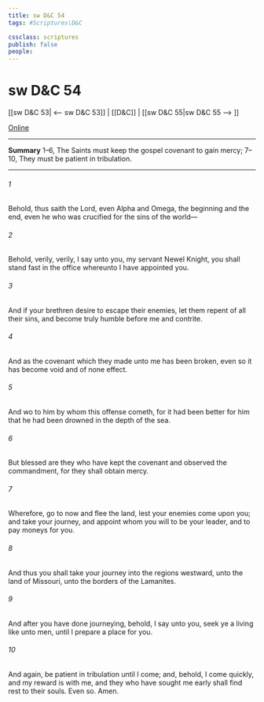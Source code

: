 ```yaml
---
title: sw D&C 54
tags: #Scriptures\D&C

cssclass: scriptures
publish: false
people:
---
```


# sw D&C 54
[[sw D&C 53| <-- sw D&C 53]] | [[D&C]] | [[sw D&C 55|sw D&C 55 --> ]]

[Online](https://churchofjesuschrist.org/study/scriptures/dc-testament/dc/54?lang=eng)

---
__Summary__
1–6, The Saints must keep the gospel covenant to gain mercy; 7–10, They must be patient in tribulation.

---
###### 1 
Behold, thus saith the Lord, even Alpha and Omega, the beginning and the end, even he who was crucified for the sins of the world—

###### 2 
Behold, verily, verily, I say unto you, my servant Newel Knight, you shall stand fast in the office whereunto I have appointed you.

###### 3 
And if your brethren desire to escape their enemies, let them repent of all their sins, and become truly humble before me and contrite.

###### 4 
And as the covenant which they made unto me has been broken, even so it has become void and of none effect.

###### 5 
And wo to him by whom this offense cometh, for it had been better for him that he had been drowned in the depth of the sea.

###### 6 
But blessed are they who have kept the covenant and observed the commandment, for they shall obtain mercy.

###### 7 
Wherefore, go to now and flee the land, lest your enemies come upon you; and take your journey, and appoint whom you will to be your leader, and to pay moneys for you.

###### 8 
And thus you shall take your journey into the regions westward, unto the land of Missouri, unto the borders of the Lamanites.

###### 9 
And after you have done journeying, behold, I say unto you, seek ye a living like unto men, until I prepare a place for you.

###### 10 
And again, be patient in tribulation until I come; and, behold, I come quickly, and my reward is with me, and they who have sought me early shall find rest to their souls. Even so. Amen.

